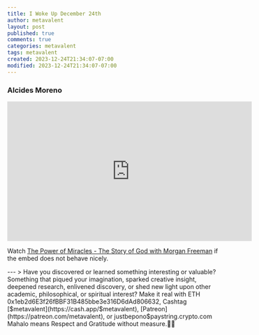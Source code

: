 ```yaml
---
title: I Woke Up December 24th
author: metavalent
layout: post
published: true
comments: true
categories: metavalent
tags: metavalent
created: 2023-12-24T21:34:07-07:00
modified: 2023-12-24T21:34:07-07:00
---
```


### Alcides Moreno

<div class="center">
<iframe id="ytplayer" type="text/html" width="560" height="320"
  src="https://www.youtube.com/embed/XEyV8o2dp7M?autoplay=1"
  frameborder="0"></iframe>
</div>

Watch [The Power of Miracles - The Story of God with Morgan Freeman](https://youtu.be/XEyV8o2dp7M) if the embed does not behave nicely.

<!-- For custom thumbnail
![alt text](/assets/images/image.jpg "title")
-->

<p></p>
<p></p>
<p></p>
<p></p>
---
> Have you discovered or learned something interesting or valuable? Something that piqued your imagination, sparked creative insight, deepened research, enlivened discovery, or shed new light upon other academic, philosophical, or spiritual interest? Make it real with ETH 0x1eb2d6E3f26fBBF31B485bbe3e316D6dAd806632, Cashtag [$metavalent](https://cash.app/$metavalent), [Patreon](https://patreon.com/metavalent), or justbepono$paystring.crypto.com Mahalo means Respect and Gratitude without measure.🙏🏼
